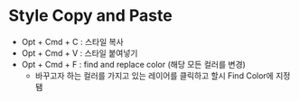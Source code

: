 # Style Copy and Paste

- Opt + Cmd + C : 스타일 복사
- Opt + Cmd + V : 스타일 붙여넣기
- Opt + Cmd + F : find and replace color (해당 모든 컬러를 변경)
    - 바꾸고자 하는 컬러를 가지고 있는 레이어를 클릭하고 할시 Find Color에 지정됌